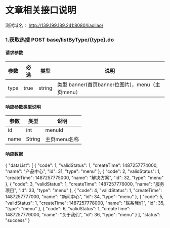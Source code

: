 ﻿# 文章相关接口说明
测试域名：  http://139.199.189.241:8080/liaoliao/

### 1.获取热搜  POST  base/listByType/{type}.do
#### 请求参数
|参数        |必选   |类型    	|说明|
---         |---    |---    	|---
type	    |true  |string       |类型 banner(首页banner位图片)，menu（主页menu）|


#### 响应参数类型说明
|参数        	|类型    	|说明|
|---         	|---    	|---|
|id              |int		|menuId|
|name           |String		|主页menu名称|



#### 响应数据
{
  "dataList": [
    {
      "code": 1,
      "validStatus": 1,
      "createTime": 1487257774000,
      "name": "产品中心",
      "id": 31,
      "type": "menu"
    },
    {
      "code": 2,
      "validStatus": 1,
      "createTime": 1487257775000,
      "name": "解决方案",
      "id": 32,
      "type": "menu"
    },
    {
      "code": 3,
      "validStatus": 1,
      "createTime": 1487257776000,
      "name": "服务项目",
      "id": 33,
      "type": "menu"
    },
    {
      "code": 4,
      "validStatus": 1,
      "createTime": 1487257777000,
      "name": "新闻中心",
      "id": 34,
      "type": "menu"
    },
    {
      "code": 5,
      "validStatus": 1,
      "createTime": 1487257778000,
      "name": "联系我们",
      "id": 35,
      "type": "menu"
    },
    {
      "code": 6,
      "validStatus": 1,
      "createTime": 1487257779000,
      "name": "关于我们",
      "id": 36,
      "type": "menu"
    }
  ],
  "status": "success"
}